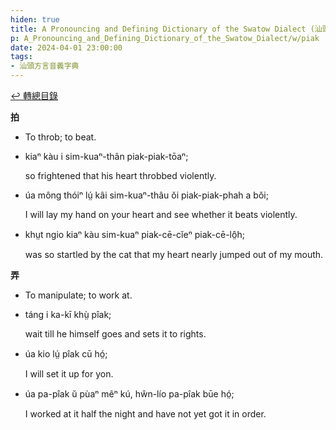 ```yaml
---
hiden: true
title: A Pronouncing and Defining Dictionary of the Swatow Dialect (汕頭方言音義字典) / piak
p: A_Pronouncing_and_Defining_Dictionary_of_the_Swatow_Dialect/w/piak
date: 2024-04-01 23:00:00
tags: 
- 汕頭方言音義字典
---
```


[↩️ 轉總目錄](/A_Pronouncing_and_Defining_Dictionary_of_the_Swatow_Dialect)


**拍**
- To throb; to beat.

- kiaⁿ kàu i sim-kuaⁿ-thân piak-piak-tōaⁿ;

  so frightened that his heart throbbed violently.

- úa mông thóiⁿ lṳ́ kâi sim-kuaⁿ-thâu ŏi piak-piak-phah a bŏi;

  I will lay my hand on your heart and see whether it beats violently.

- khṳt ngio kiaⁿ kàu sim-kuaⁿ piak-cē-cĭeⁿ piak-cē-lô̤h;

  was so startled by the cat that my heart nearly jumped out of my mouth.

**弄**
- To manipulate; to work at.

- táng i ka-kī khṳ̀ pîak;

  wait till he himself goes and sets it to rights.

- úa kio lṳ́ pîak cū hó̤;

  I will set it up for yon.

- úa pa-pîak ŭ pùaⁿ mêⁿ kú, hŵn-lío pa-pîak būe hó̤;

  I worked at it half the night and have not yet got it in order.